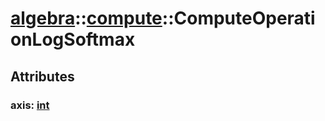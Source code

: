 # [algebra](/libs/algebra/)::[compute](/libs/algebra/compute/)::ComputeOperationLogSoftmax

## Attributes

### axis:&nbsp;[int](/libs/std/core/type.int.md)
